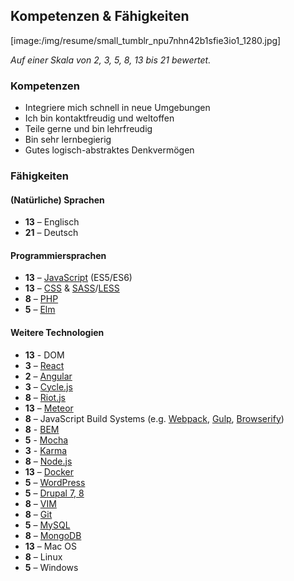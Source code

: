 ## Kompetenzen & Fähigkeiten

[image:/img/resume/small_tumblr_npu7nhn42b1sfie3io1_1280.jpg]

_Auf einer Skala von 2, 3, 5, 8, 13 bis 21 bewertet._

### Kompetenzen

* Integriere mich schnell in neue Umgebungen
* Ich bin kontaktfreudig und weltoffen
* Teile gerne und bin lehrfreudig
* Bin sehr lernbegierig
* Gutes logisch-abstraktes Denkvermögen

### Fähigkeiten

#### (Natürliche) Sprachen

* **13** – Englisch
* **21** – Deutsch

#### Programmiersprachen

* **13** – [JavaScript](http://www.ecma-international.org/ecma-262/6.0/) (ES5/ES6)
* **13** – [CSS](https://www.w3.org/Style/CSS/) & [SASS](http://sass-lang.com/)/[LESS](http://lesscss.org/)
* **8** – [PHP](http://php.net/)
* **5** – [Elm](http://elm-lang.org)

#### Weitere Technologien

* **13** - DOM
* **3** – [React](https://facebook.github.io/react/)
* **2** – [Angular](https://angular.io/)
* **3** – [Cycle.js](http://cycle.js.org/)
* **8** – [Riot.js](http://riotjs.com)
* **13** – [Meteor](http://meteor.com)
* **8** – JavaScript Build Systems (e.g. [Webpack](https://webpack.github.io/), [Gulp](http://gulpjs.com/), [Browserify](http://browserify.org/))
* **8** - [BEM](https://bem.info/)
* **5** - [Mocha](https://mochajs.org/)
* **3** - [Karma](https://karma-runner.github.io)
* **8** – [Node.js](http://nodejs.org/)
* **13** – [Docker](http://docker.com/)
* **5** – [WordPress](http://wordpress.org/)
* **5** – [Drupal 7, 8](http://drupal.org/)
* **8** – [VIM](http://www.vim.org/)
* **8** – [Git](https://www.git-scm.com/)
* **5** – [MySQL](https://www.mysql.com/)
* **8** – [MongoDB](http://www.mongodb.org/)
* **13** – Mac OS
* **8** – Linux
* **5** – Windows

